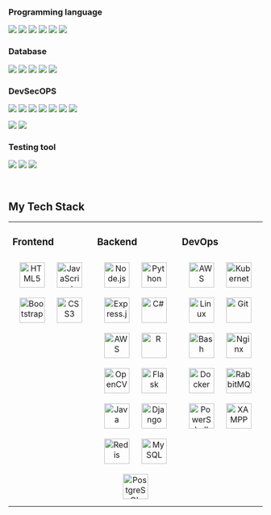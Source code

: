 ### Programming language
<a><img src="https://img.shields.io/badge/-NODE.JS-%7BCOLOR/HEX%7D?logo=nodedotjs&logoColor=green&style=for-the-badge&color=1c1919"><a/>
<a><img src="https://img.shields.io/badge/-Oracle Java-%7BCOLOR/HEX%7D?logo=oracle&logoColor=red&style=for-the-badge&color=1c1919"><a/>
<a><img src="https://img.shields.io/badge/-C%23-%7BCOLOR/HEX%7D?logo=csharp&logoColor=green&style=for-the-badge&color=1c1919"><a/>
<a><img src="https://img.shields.io/badge/-R-%7BCOLOR/HEX%7D?logo=R&logoColor=blue&style=for-the-badge&color=1c1919"><a/>
<a><img src="https://img.shields.io/badge/-NIM-%7BCOLOR/HEX%7D?logo=nim&style=for-the-badge&color=1c1919"><a/>
<a><img src="https://img.shields.io/badge/-Python3-%7BCOLOR/HEX%7D?logo=python&style=for-the-badge&color=1c1919"><a/>

### Database
<a><img src="https://img.shields.io/badge/-redis-%7BCOLOR/HEX%7D?logo=redis&style=for-the-badge&color=1c1919"><a/>
<a><img src="https://img.shields.io/badge/-MySQL-%7BCOLOR/HEX%7D?logo=mysql&style=for-the-badge&color=1c1919"><a/>
<a><img src="https://img.shields.io/badge/-Neo4J-%7BCOLOR/HEX%7D?logo=neo4j&style=for-the-badge&color=1c1919"><a/>
<a><img src="https://img.shields.io/badge/-Sqlite-%7BCOLOR/HEX%7D?logo=sqlite&style=for-the-badge&color=1c1919"><a/>
<a><img src="https://img.shields.io/badge/-PostgreSQL-%7BCOLOR/HEX%7D?logo=postgresql&style=for-the-badge&color=1c1919"><a/>

### DevSecOPS
<a><img src="https://img.shields.io/badge/-docker-%7BCOLOR/HEX%7D?logo=docker&style=for-the-badge&color=1c1919"><a/>
<a><img src="https://img.shields.io/badge/-Linux%20OS-%7BCOLOR/HEX%7D?logo=linux&style=for-the-badge&color=1c1919"><a/>
<a><img src="https://img.shields.io/badge/-Grafana-%7BCOLOR/HEX%7D?logo=grafana&style=for-the-badge&color=1c1919"><a/>
<a><img src="https://img.shields.io/badge/-RabbitMQ-%7BCOLOR/HEX%7D?logo=rabbitmq&style=for-the-badge&color=1c1919"><a/>
<a><img src="https://img.shields.io/badge/-AMAZON%20AWS-%7BCOLOR/HEX%7D?logo=amazonaws&style=for-the-badge&color=1c1919"><a/>
<a><img src="https://img.shields.io/badge/-GIT%20CI%2fCD-%7BCOLOR/HEX%7D?logo=git&style=for-the-badge&color=1c1919"><a/>
<a><img src="https://img.shields.io/badge/-NGINX-%7BCOLOR/HEX%7D?logo=nginx&style=for-the-badge&color=1c1919"><a/>
  
<a><img src="https://img.shields.io/badge/-SNORT-%7BCOLOR/HEX%7D?style=for-the-badge&color=30576e"><a/>
<a><img src="https://img.shields.io/badge/-SURICATA-%7BCOLOR/HEX%7D?style=for-the-badge&color=30576e"><a/>
  
### Testing tool
<a><img src="https://img.shields.io/badge/-BurpSuit-%7BCOLOR/HEX%7D?style=for-the-badge&color=c46a31"><a/>
<a><img src="https://img.shields.io/badge/-NMAP-%7BCOLOR/HEX%7D?style=for-the-badge&color=19426e"><a/>
<a><img src="https://img.shields.io/badge/-Owasp%20Zap-%7BCOLOR/HEX%7D?style=for-the-badge&color=52508a"><a/>

<br/>  


## My Tech Stack
<table><tr><td valign="top" width="33%">



### Frontend  
<div align="center">  
<a href="https://en.wikipedia.org/wiki/HTML5" target="_blank"><img style="margin: 10px" src="https://profilinator.rishav.dev/skills-assets/html5-original-wordmark.svg" alt="HTML5" height="50" /></a>  
<a href="https://www.javascript.com/" target="_blank"><img style="margin: 10px" src="https://profilinator.rishav.dev/skills-assets/javascript-original.svg" alt="JavaScript" height="50" /></a>  
<a href="https://getbootstrap.com/docs/3.4/javascript/" target="_blank"><img style="margin: 10px" src="https://profilinator.rishav.dev/skills-assets/bootstrap-plain.svg" alt="Bootstrap" height="50" /></a>  
<a href="https://www.w3schools.com/css/" target="_blank"><img style="margin: 10px" src="https://profilinator.rishav.dev/skills-assets/css3-original-wordmark.svg" alt="CSS3" height="50" /></a>  
</div>

</td><td valign="top" width="33%">



### Backend  
<div align="center">  
<a href="https://nodejs.org/" target="_blank"><img style="margin: 10px" src="https://profilinator.rishav.dev/skills-assets/nodejs-original-wordmark.svg" alt="Node.js" height="50" /></a>  
<a href="https://www.python.org/" target="_blank"><img style="margin: 10px" src="https://profilinator.rishav.dev/skills-assets/python-original.svg" alt="Python" height="50" /></a>  
<a href="https://expressjs.com/" target="_blank"><img style="margin: 10px" src="https://profilinator.rishav.dev/skills-assets/express-original-wordmark.svg" alt="Express.js" height="50" /></a>  
<a href="https://docs.microsoft.com/en-us/dotnet/csharp/" target="_blank"><img style="margin: 10px" src="https://profilinator.rishav.dev/skills-assets/csharp-original.svg" alt="C#" height="50" /></a>  
<a href="https://aws.amazon.com/" target="_blank"><img style="margin: 10px" src="https://profilinator.rishav.dev/skills-assets/amazonwebservices-original-wordmark.svg" alt="AWS" height="50" /></a>  
<a href="https://www.r-project.org/" target="_blank"><img style="margin: 10px" src="https://profilinator.rishav.dev/skills-assets/r.svg" alt="R" height="50" /></a>  
<a href="https://opencv.org/" target="_blank"><img style="margin: 10px" src="https://profilinator.rishav.dev/skills-assets/opencv-icon.svg" alt="OpenCV" height="50" /></a>  
<a href="https://flask.palletsprojects.com/" target="_blank"><img style="margin: 10px" src="https://profilinator.rishav.dev/skills-assets/flask.png" alt="Flask" height="50" /></a>  
<a href="https://www.java.com/" target="_blank"><img style="margin: 10px" src="https://profilinator.rishav.dev/skills-assets/java-original-wordmark.svg" alt="Java" height="50" /></a>  
<a href="https://www.djangoproject.com/" target="_blank"><img style="margin: 10px" src="https://profilinator.rishav.dev/skills-assets/django-original.svg" alt="Django" height="50" /></a>  
<a href="https://redis.io/" target="_blank"><img style="margin: 10px" src="https://profilinator.rishav.dev/skills-assets/redis-original-wordmark.svg" alt="Redis" height="50" /></a>  
<a href="https://www.mysql.com/" target="_blank"><img style="margin: 10px" src="https://profilinator.rishav.dev/skills-assets/mysql-original-wordmark.svg" alt="MySQL" height="50" /></a>  
<a href="https://www.postgresql.org/" target="_blank"><img style="margin: 10px" src="https://profilinator.rishav.dev/skills-assets/postgresql-original-wordmark.svg" alt="PostgreSQL" height="50" /></a>  
</div>

</td><td valign="top" width="33%">



### DevOps  
<div align="center">  
<a href="https://aws.amazon.com/" target="_blank"><img style="margin: 10px" src="https://profilinator.rishav.dev/skills-assets/amazonwebservices-original-wordmark.svg" alt="AWS" height="50" /></a>  
<a href="https://kubernetes.io/" target="_blank"><img style="margin: 10px" src="https://profilinator.rishav.dev/skills-assets/kubernetes-icon.svg" alt="Kubernetes" height="50" /></a>  
<a href="https://www.linux.org/" target="_blank"><img style="margin: 10px" src="https://profilinator.rishav.dev/skills-assets/linux-original.svg" alt="Linux" height="50" /></a>  
<a href="https://github.com/" target="_blank"><img style="margin: 10px" src="https://profilinator.rishav.dev/skills-assets/git-scm-icon.svg" alt="Git" height="50" /></a>  
<a href="https://www.gnu.org/software/bash/" target="_blank"><img style="margin: 10px" src="https://profilinator.rishav.dev/skills-assets/gnu_bash-icon.svg" alt="Bash" height="50" /></a>  
<a href="https://www.nginx.com/" target="_blank"><img style="margin: 10px" src="https://profilinator.rishav.dev/skills-assets/nginx-original.svg" alt="Nginx" height="50" /></a>  
<a href="https://www.docker.com/" target="_blank"><img style="margin: 10px" src="https://profilinator.rishav.dev/skills-assets/docker-original-wordmark.svg" alt="Docker" height="50" /></a>  
<a href="https://www.rabbitmq.com/" target="_blank"><img style="margin: 10px" src="https://profilinator.rishav.dev/skills-assets/rabbitmq-icon.svg" alt="RabbitMQ" height="50" /></a>  
<a href="https://docs.microsoft.com/en-us/powershell/" target="_blank"><img style="margin: 10px" src="https://profilinator.rishav.dev/skills-assets/powershell.png" alt="PowerShell" height="50" /></a>  
<a href="https://www.apachefriends.org/" target="_blank"><img style="margin: 10px" src="https://profilinator.rishav.dev/skills-assets/xampp.png" alt="XAMPP" height="50" /></a>  
</div>

</td></tr></table>  

<br/>  

